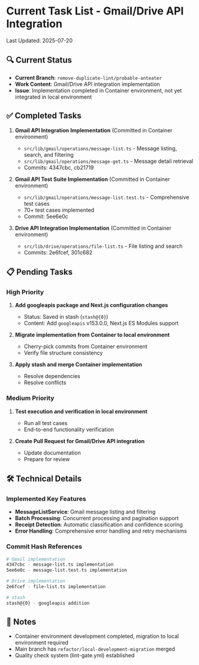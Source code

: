 # Current Task List - Gmail/Drive API Integration

Last Updated: 2025-07-20

## 🔍 Current Status

- **Current Branch**: `remove-duplicate-lint/probable-anteater`
- **Work Content**: Gmail/Drive API integration implementation
- **Issue**: Implementation completed in Container environment, not yet integrated in local environment

## ✅ Completed Tasks

1. **Gmail API Integration Implementation** (Committed in Container environment)
   - `src/lib/gmail/operations/message-list.ts` - Message listing, search, and filtering
   - `src/lib/gmail/operations/message-get.ts` - Message detail retrieval
   - Commits: 4347cbc, cb21719

2. **Gmail API Test Suite Implementation** (Committed in Container environment)
   - `src/lib/gmail/operations/message-list.test.ts` - Comprehensive test cases
   - 70+ test cases implemented
   - Commit: 5ee6e0c

3. **Drive API Integration Implementation** (Committed in Container environment)
   - `src/lib/drive/operations/file-list.ts` - File listing and search
   - Commits: 2e6fcef, 301c682

## 📋 Pending Tasks

### High Priority

1. **Add googleapis package and Next.js configuration changes**
   - Status: Saved in stash (`stash@{0}`)
   - Content: Add `googleapis` v153.0.0, Next.js ES Modules support

2. **Migrate implementation from Container to local environment**
   - Cherry-pick commits from Container environment
   - Verify file structure consistency

3. **Apply stash and merge Container implementation**
   - Resolve dependencies
   - Resolve conflicts

### Medium Priority

1. **Test execution and verification in local environment**
   - Run all test cases
   - End-to-end functionality verification

2. **Create Pull Request for Gmail/Drive API integration**
   - Update documentation
   - Prepare for review

## 🛠️ Technical Details

### Implemented Key Features

- **MessageListService**: Gmail message listing and filtering
- **Batch Processing**: Concurrent processing and pagination support
- **Receipt Detection**: Automatic classification and confidence scoring
- **Error Handling**: Comprehensive error handling and retry mechanisms

### Commit Hash References

```bash
# Gmail implementation
4347cbc - message-list.ts implementation
5ee6e0c - message-list.test.ts implementation

# Drive implementation  
2e6fcef - file-list.ts implementation

# stash
stash@{0} - googleapis addition
```

## 📝 Notes

- Container environment development completed, migration to local environment required
- Main branch has `refactor/local-development-migration` merged
- Quality check system (lint-gate.yml) established
